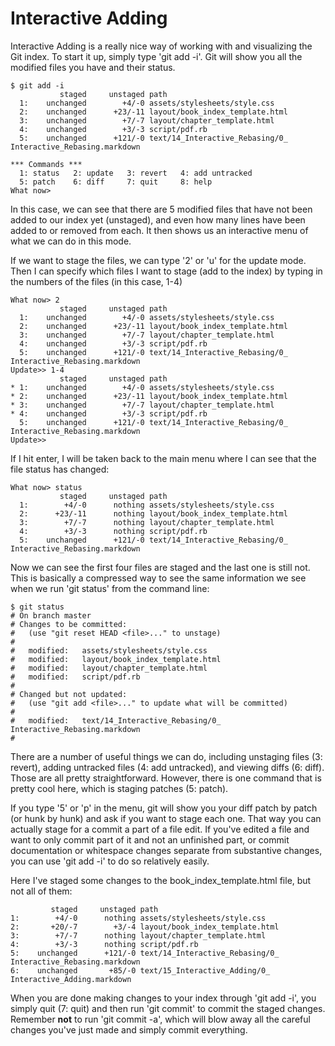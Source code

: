 # Interactive Adding

Interactive Adding is a really nice way of working with and visualizing
the Git index.  To start it up, simply type 'git add -i'.  Git will show
you all the modified files you have and their status.

    $ git add -i
               staged     unstaged path
      1:    unchanged        +4/-0 assets/stylesheets/style.css
      2:    unchanged      +23/-11 layout/book_index_template.html
      3:    unchanged        +7/-7 layout/chapter_template.html
      4:    unchanged        +3/-3 script/pdf.rb
      5:    unchanged      +121/-0 text/14_Interactive_Rebasing/0_ Interactive_Rebasing.markdown

    *** Commands ***
      1: status   2: update   3: revert   4: add untracked
      5: patch    6: diff     7: quit     8: help
    What now>

In this case, we can see that there are 5 modified files that have not been
added to our index yet (unstaged), and even how many lines have been added to
or removed from each.  It then shows us an interactive menu of what we can
do in this mode.

If we want to stage the files, we can type '2' or 'u' for the update mode.
Then I can specify which files I want to stage (add to the index) by typing
in the numbers of the files (in this case, 1-4)

    What now> 2
               staged     unstaged path
      1:    unchanged        +4/-0 assets/stylesheets/style.css
      2:    unchanged      +23/-11 layout/book_index_template.html
      3:    unchanged        +7/-7 layout/chapter_template.html
      4:    unchanged        +3/-3 script/pdf.rb
      5:    unchanged      +121/-0 text/14_Interactive_Rebasing/0_ Interactive_Rebasing.markdown
    Update>> 1-4
               staged     unstaged path
    * 1:    unchanged        +4/-0 assets/stylesheets/style.css
    * 2:    unchanged      +23/-11 layout/book_index_template.html
    * 3:    unchanged        +7/-7 layout/chapter_template.html
    * 4:    unchanged        +3/-3 script/pdf.rb
      5:    unchanged      +121/-0 text/14_Interactive_Rebasing/0_ Interactive_Rebasing.markdown
    Update>>

If I hit enter, I will be taken back to the main menu where I can see that
the file status has changed:

    What now> status
               staged     unstaged path
      1:        +4/-0      nothing assets/stylesheets/style.css
      2:      +23/-11      nothing layout/book_index_template.html
      3:        +7/-7      nothing layout/chapter_template.html
      4:        +3/-3      nothing script/pdf.rb
      5:    unchanged      +121/-0 text/14_Interactive_Rebasing/0_ Interactive_Rebasing.markdown

Now we can see the first four files are staged and the last one is still not.
This is basically a compressed way to see the same information we see when
we run 'git status' from the command line:

    $ git status
    # On branch master
    # Changes to be committed:
    #   (use "git reset HEAD <file>..." to unstage)
    #
    #   modified:   assets/stylesheets/style.css
    #   modified:   layout/book_index_template.html
    #   modified:   layout/chapter_template.html
    #   modified:   script/pdf.rb
    #
    # Changed but not updated:
    #   (use "git add <file>..." to update what will be committed)
    #
    #   modified:   text/14_Interactive_Rebasing/0_ Interactive_Rebasing.markdown
    #

There are a number of useful things we can do, including unstaging files (3: revert),
adding untracked files (4: add untracked), and viewing diffs (6: diff). Those
are all pretty straightforward.  However, there is one command that is pretty
cool here, which is staging patches (5: patch).

If you type '5' or 'p' in the menu, git will show you your diff patch by patch
(or hunk by hunk) and ask if you want to stage each one.  That way you can
actually stage for a commit a part of a file edit.  If you've edited a file
and want to only commit part of it and not an unfinished part, or commit
documentation or whitespace changes separate from substantive changes, you can
use 'git add -i' to do so relatively easily.

Here I've staged some changes to the book_index_template.html file, but not all
of them:

             staged     unstaged path
    1:        +4/-0      nothing assets/stylesheets/style.css
    2:       +20/-7        +3/-4 layout/book_index_template.html
    3:        +7/-7      nothing layout/chapter_template.html
    4:        +3/-3      nothing script/pdf.rb
    5:    unchanged      +121/-0 text/14_Interactive_Rebasing/0_ Interactive_Rebasing.markdown
    6:    unchanged       +85/-0 text/15_Interactive_Adding/0_ Interactive_Adding.markdown

When you are done making changes to your index through 'git add -i', you simply
quit (7: quit) and then run 'git commit' to commit the staged changes.  Remember
**not** to run 'git commit -a', which will blow away all the careful changes
you've just made and simply commit everything.
